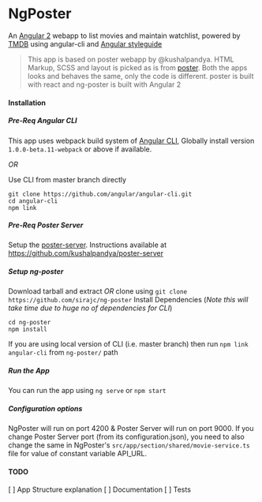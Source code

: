 # NgPoster

An [Angular 2](https://angular.io/) webapp to list movies and maintain watchlist, powered by [TMDB](https://www.themoviedb.org) using angular-cli and [Angular styleguide](https://angular.io/styleguide)

> This app is based on poster webapp by @kushalpandya. HTML Markup, SCSS and layout is picked as is from [poster](https://github.com/kushalpandya/poster). Both the apps looks and behaves the same, only the code is different. poster is built with react and ng-poster is built with Angular 2

#### Installation

##### Pre-Req Angular CLI
This app uses webpack build system of [Angular CLI](http://cli.angular.io), Globally install version `1.0.0-beta.11-webpack` or above if available.

_OR_

Use CLI from master branch directly
```
git clone https://github.com/angular/angular-cli.git
cd angular-cli
npm link
```

##### Pre-Req Poster Server
Setup the [poster-server](https://github.com/kushalpandya/poster-server). Instructions available at https://github.com/kushalpandya/poster-server

##### Setup ng-poster
Download tarball and extract _OR_ clone using `git clone https://github.com/sirajc/ng-poster`
Install Dependencies (_Note this will take time due to huge no of dependencies for CLI_)
```
cd ng-poster
npm install
```

If you are using local version of CLI (i.e. master branch) then run `npm link angular-cli` from `ng-poster/` path

##### Run the App
You can run the app using `ng serve` or `npm start`

##### Configuration options
NgPoster will run on port 4200 & Poster Server will run on port 9000.
If you change Poster Server port (from its configuration.json), you need to also change the same in NgPoster's `src/app/section/shared/movie-service.ts` file for value of constant variable API_URL.

#### TODO

[ ] App Structure explanation
[ ] Documentation
[ ] Tests
